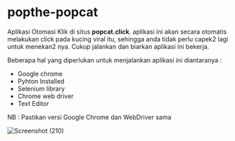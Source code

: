 # popthe-popcat
Aplikasi Otomasi Klik di situs **popcat.click**.
aplikasi ini akan secara otomatis melakukan click pada kucing viral itu, sehingga anda tidak perlu capek2 lagi untuk menekan2 nya.
Cukup jalankan dan biarkan aplikasi ini bekerja.

Beberapa hal yang diperlukan untuk menjalankan aplikasi ini diantaranya : 
- Google chrome
- Pyhton Installed
- Selenium library 
- Chrome web driver 
- Text Editor 

NB : Pastikan versi Google Chrome dan WebDriver sama

![Screenshot (210)](https://user-images.githubusercontent.com/49423419/144006812-1913a833-b710-47c2-88f1-6983a57a829e.png)
